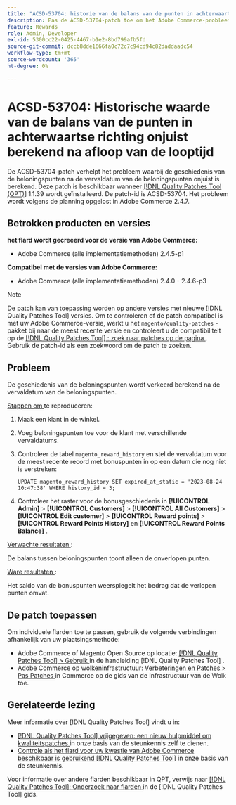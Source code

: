```yaml
---
title: "ACSD-53704: historie van de balans van de punten in achterwaartse richting, onjuist berekend na afloop"
description: Pas de ACSD-53704-patch toe om het Adobe Commerce-probleem op te lossen, waarbij de geschiedenis van de beloningspunten na de vervaldatum van de bonuspunten onjuist is berekend.
feature: Rewards
role: Admin, Developer
exl-id: 5300cc22-0425-4467-b1e2-8bd799afb5fd
source-git-commit: dccb8dde1666fa0c72c7c94cd94c82daddaadc54
workflow-type: tm+mt
source-wordcount: '365'
ht-degree: 0%

---
```


# ACSD-53704: Historische waarde van de balans van de punten in achterwaartse richting onjuist berekend na afloop van de looptijd

De ACSD-53704-patch verhelpt het probleem waarbij de geschiedenis van de beloningspunten na de vervaldatum van de beloningspunten onjuist is berekend. Deze patch is beschikbaar wanneer [[!DNL Quality Patches Tool (QPT)]](/help/announcements/adobe-commerce-announcements/magento-quality-patches-released-new-tool-to-self-serve-quality-patches.md) 1.1.39 wordt geïnstalleerd. De patch-id is ACSD-53704. Het probleem wordt volgens de planning opgelost in Adobe Commerce 2.4.7.

## Betrokken producten en versies

**het flard wordt gecreeerd voor de versie van Adobe Commerce:**

* Adobe Commerce (alle implementatiemethoden) 2.4.5-p1

**Compatibel met de versies van Adobe Commerce:**

* Adobe Commerce (alle implementatiemethoden) 2.4.0 - 2.4.6-p3

>[!NOTE]
>
>De patch kan van toepassing worden op andere versies met nieuwe [!DNL Quality Patches Tool] versies. Om te controleren of de patch compatibel is met uw Adobe Commerce-versie, werkt u het `magento/quality-patches` -pakket bij naar de meest recente versie en controleert u de compatibiliteit op de [[!DNL Quality Patches Tool] : zoek naar patches op de pagina ](https://experienceleague.adobe.com/tools/commerce-quality-patches/index.html) . Gebruik de patch-id als een zoekwoord om de patch te zoeken.

## Probleem

De geschiedenis van de beloningspunten wordt verkeerd berekend na de vervaldatum van de beloningspunten.

<u> Stappen om </u> te reproduceren:

1. Maak een klant in de winkel.
1. Voeg beloningspunten toe voor de klant met verschillende vervaldatums.
1. Controleer de tabel `magento_reward_history` en stel de vervaldatum voor de meest recente record met bonuspunten in op een datum die nog niet is verstreken:

   ```
   UPDATE magento_reward_history SET expired_at_static = '2023-08-24 10:47:38' WHERE history_id = 3;
   ```

1. Controleer het raster voor de bonusgeschiedenis in **[!UICONTROL Admin]** > **[!UICONTROL Customers]** > **[!UICONTROL All Customers]** > **[!UICONTROL Edit customer]** > **[!UICONTROL Reward points]** > **[!UICONTROL Reward Points History]** en **[!UICONTROL Reward Points Balance]** .

<u> Verwachte resultaten </u>:

De balans tussen beloningspunten toont alleen de onverlopen punten.

<u> Ware resultaten </u>:

Het saldo van de bonuspunten weerspiegelt het bedrag dat de verlopen punten omvat.

## De patch toepassen

Om individuele flarden toe te passen, gebruik de volgende verbindingen afhankelijk van uw plaatsingsmethode:

* Adobe Commerce of Magento Open Source op locatie: [[!DNL Quality Patches Tool]  > Gebruik ](https://experienceleague.adobe.com/docs/commerce-operations/tools/quality-patches-tool/usage.html) in de handleiding [!DNL Quality Patches Tool] .
* Adobe Commerce op wolkeninfrastructuur: [ Verbeteringen en Patches > Pas Patches ](https://experienceleague.adobe.com/docs/commerce-cloud-service/user-guide/develop/upgrade/apply-patches.html) in Commerce op de gids van de Infrastructuur van de Wolk toe.

## Gerelateerde lezing

Meer informatie over [!DNL Quality Patches Tool] vindt u in:

* [[!DNL Quality Patches Tool]  vrijgegeven: een nieuw hulpmiddel om kwaliteitspatches ](/help/announcements/adobe-commerce-announcements/magento-quality-patches-released-new-tool-to-self-serve-quality-patches.md) in onze basis van de steunkennis zelf te dienen.
* [ Controle als het flard voor uw kwestie van Adobe Commerce beschikbaar is gebruikend  [!DNL Quality Patches Tool]](/help/support-tools/patches-available-in-qpt-tool/check-patch-for-magento-issue-with-magento-quality-patches.md) in onze basis van de steunkennis.

Voor informatie over andere flarden beschikbaar in QPT, verwijs naar [[!DNL Quality Patches Tool]: Onderzoek naar flarden ](https://experienceleague.adobe.com/tools/commerce-quality-patches/index.html) in de [!DNL Quality Patches Tool] gids.
